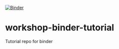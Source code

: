 [![Binder](https://mybinder.org/badge_logo.svg)](https://mybinder.org/v2/gh/gregordecristoforo/workshop-binder-tutorial/HEAD)

# workshop-binder-tutorial
Tutorial repo for binder
